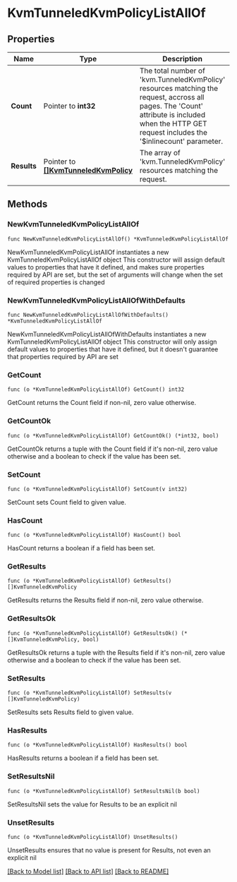 # KvmTunneledKvmPolicyListAllOf

## Properties

Name | Type | Description | Notes
------------ | ------------- | ------------- | -------------
**Count** | Pointer to **int32** | The total number of &#39;kvm.TunneledKvmPolicy&#39; resources matching the request, accross all pages. The &#39;Count&#39; attribute is included when the HTTP GET request includes the &#39;$inlinecount&#39; parameter. | [optional] 
**Results** | Pointer to [**[]KvmTunneledKvmPolicy**](KvmTunneledKvmPolicy.md) | The array of &#39;kvm.TunneledKvmPolicy&#39; resources matching the request. | [optional] 

## Methods

### NewKvmTunneledKvmPolicyListAllOf

`func NewKvmTunneledKvmPolicyListAllOf() *KvmTunneledKvmPolicyListAllOf`

NewKvmTunneledKvmPolicyListAllOf instantiates a new KvmTunneledKvmPolicyListAllOf object
This constructor will assign default values to properties that have it defined,
and makes sure properties required by API are set, but the set of arguments
will change when the set of required properties is changed

### NewKvmTunneledKvmPolicyListAllOfWithDefaults

`func NewKvmTunneledKvmPolicyListAllOfWithDefaults() *KvmTunneledKvmPolicyListAllOf`

NewKvmTunneledKvmPolicyListAllOfWithDefaults instantiates a new KvmTunneledKvmPolicyListAllOf object
This constructor will only assign default values to properties that have it defined,
but it doesn't guarantee that properties required by API are set

### GetCount

`func (o *KvmTunneledKvmPolicyListAllOf) GetCount() int32`

GetCount returns the Count field if non-nil, zero value otherwise.

### GetCountOk

`func (o *KvmTunneledKvmPolicyListAllOf) GetCountOk() (*int32, bool)`

GetCountOk returns a tuple with the Count field if it's non-nil, zero value otherwise
and a boolean to check if the value has been set.

### SetCount

`func (o *KvmTunneledKvmPolicyListAllOf) SetCount(v int32)`

SetCount sets Count field to given value.

### HasCount

`func (o *KvmTunneledKvmPolicyListAllOf) HasCount() bool`

HasCount returns a boolean if a field has been set.

### GetResults

`func (o *KvmTunneledKvmPolicyListAllOf) GetResults() []KvmTunneledKvmPolicy`

GetResults returns the Results field if non-nil, zero value otherwise.

### GetResultsOk

`func (o *KvmTunneledKvmPolicyListAllOf) GetResultsOk() (*[]KvmTunneledKvmPolicy, bool)`

GetResultsOk returns a tuple with the Results field if it's non-nil, zero value otherwise
and a boolean to check if the value has been set.

### SetResults

`func (o *KvmTunneledKvmPolicyListAllOf) SetResults(v []KvmTunneledKvmPolicy)`

SetResults sets Results field to given value.

### HasResults

`func (o *KvmTunneledKvmPolicyListAllOf) HasResults() bool`

HasResults returns a boolean if a field has been set.

### SetResultsNil

`func (o *KvmTunneledKvmPolicyListAllOf) SetResultsNil(b bool)`

 SetResultsNil sets the value for Results to be an explicit nil

### UnsetResults
`func (o *KvmTunneledKvmPolicyListAllOf) UnsetResults()`

UnsetResults ensures that no value is present for Results, not even an explicit nil

[[Back to Model list]](../README.md#documentation-for-models) [[Back to API list]](../README.md#documentation-for-api-endpoints) [[Back to README]](../README.md)


